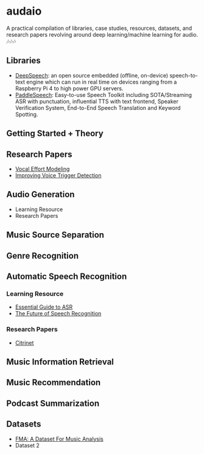 # audaio
A practical compilation of libraries, case studies, resources, datasets, and research papers revolving around deep learning/machine learning for audio. 🎶🎶🎶

## Libraries
- [DeepSpeech](https://github.com/mozilla/DeepSpeech): an open source embedded (offline, on-device) speech-to-text engine which can run in real time on devices ranging from a Raspberry Pi 4 to high power GPU servers.
- [PaddleSpeech](https://github.com/PaddlePaddle/PaddleSpeech): Easy-to-use Speech Toolkit including SOTA/Streaming ASR with punctuation, influential TTS with text frontend, Speaker Verification System, End-to-End Speech Translation and Keyword Spotting.

## Getting Started + Theory

## Research Papers
- [Vocal Effort Modeling](https://machinelearning.apple.com/research/vocal-effort-modeling)
- [Improving Voice Trigger Detection](https://machinelearning.apple.com/research/improving-voice-trigger)
## Audio Generation
* Learning Resource
* Research Papers
## Music Source Separation
## Genre Recognition
## Automatic Speech Recognition
### Learning Resource
- [Essential Guide to ASR](https://developer.nvidia.com/blog/essential-guide-to-automatic-speech-recognition-technology/)
- [The Future of Speech Recognition](https://thegradient.pub/the-future-of-speech-recognition/)
### Research Papers
- [Citrinet](https://arxiv.org/abs/2104.01721)
## Music Information Retrieval
## Music Recommendation
## Podcast Summarization

## Datasets
- [FMA: A Dataset For Music Analysis](https://github.com/mdeff/fma)
- Dataset 2
